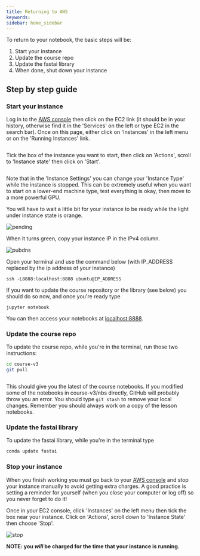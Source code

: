 ```yaml
---
title: Returning to AWS
keywords: 
sidebar: home_sidebar
---
```


To return to your notebook, the basic steps will be:

1. Start your instance
1. Update the course repo
1. Update the fastai library
1. When done, shut down your instance

## Step by step guide

### Start your instance

Log in to the [AWS console](https://aws.amazon.com/console/) then click on the EC2 link (it should be in your history, otherwise find it in the 'Services' on the left or type EC2 in the search bar). Once on this page, either click on 'Instances' in the left menu or on the 'Running Instances' link.

<img alt="" src="/images/aws/instance.png" class="screenshot">

Tick the box of the instance you want to start, then click on 'Actions', scroll to 'Instance state' then click on 'Start'.

<img alt="" src="/images/aws/start.png" class="screenshot">

Note that in the 'Instance Settings' you can change your 'Instance Type'  while the instance is stopped. This can be extremely useful when you want to start on a lower-end machine type, test everything is okay, then move to a more powerful GPU.

You will have to wait a little bit for your instance to be ready while the light under instance state is orange.

<img alt="pending" src="/images/aws/pending.png" class="screenshot">

When it turns green, copy your instance IP in the IPv4 column.

<img alt="pubdns" src="/images/aws/pubdns.png" class="screenshot">

Open your terminal and use the command below (with IP_ADDRESS replaced by the ip address of your instance)

```
ssh -L8888:localhost:8888 ubuntu@IP_ADDRESS
```

If you want to update the course repository or the library (see below) you should do so now, and once you're ready type

```
jupyter notebook
```
You can then access your notebooks at [localhost:8888](http://localhost:8888).

### Update the course repo
 To update the course repo, while you're in the terminal, run those two instructions:

``` bash
cd course-v3
git pull
``` 

<img alt="" src="/images/gradient/update.png" class="screenshot">

This should give you the latest of the course notebooks. If you modified some of the notebooks in course-v3/nbs directly, GitHub will probably throw you an error. You should type `git stash` to remove your local changes. Remember you should always work on a copy of the lesson notebooks.

### Update the fastai library
To update the fastai library, while you're in the terminal  type
``` bash
conda update fastai
```

### Stop your instance
When you finish working you must go back to your [AWS console](https://us-west-2.console.aws.amazon.com/ec2) and stop your instance manually to avoid getting extra charges. A good practice is setting a reminder for yourself (when you close your computer or log off) so you never forget to do it! 

Once in your EC2 console, click 'Instances' on the left menu then tick the box near your instance. Click on 'Actions', scroll down to 'Instance State' then choose 'Stop'.

<img alt="stop" src="/images/aws/stop.png" class="screenshot">

 **NOTE: you *will* be charged for the time that your instance is running.**

